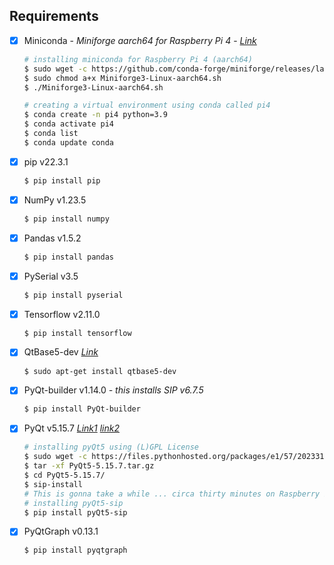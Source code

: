 ## Requirements

- [x] Miniconda - *Miniforge aarch64 for Raspberry Pi 4* - *[Link](https://github.com/conda-forge/miniforge#download)*
    ```bash
    # installing miniconda for Raspberry Pi 4 (aarch64)
    $ sudo wget -c https://github.com/conda-forge/miniforge/releases/latest/download/Miniforge3-Linux-aarch64.sh
    $ sudo chmod a+x Miniforge3-Linux-aarch64.sh
    $ ./Miniforge3-Linux-aarch64.sh
    
    # creating a virtual environment using conda called pi4
    $ conda create -n pi4 python=3.9
    $ conda activate pi4
    $ conda list
    $ conda update conda
    ```
- [x] pip v22.3.1
    ```bash
    $ pip install pip
    ```
- [x] NumPy v1.23.5
    ```bash
    $ pip install numpy
    ```
- [x] Pandas v1.5.2
    ```bash
    $ pip install pandas
    ```
- [x] PySerial v3.5
    ```bash
    $ pip install pyserial
    ```
- [x] Tensorflow v2.11.0
    ```bash
    $ pip install tensorflow
    ```
- [x] QtBase5-dev *[Link](https://stackoverflow.com/a/71019962)*
    ```bash
    $ sudo apt-get install qtbase5-dev
    ```
- [x] PyQt-builder v1.14.0 *- this installs SIP v6.7.5*
    ```bash
    $ pip install PyQt-builder
    ```
- [x] PyQt v5.15.7 *[Link1](https://github.com/pypa/pip/issues/11286#issuecomment-1193156043)* *[link2](https://github.com/pypa/pip/issues/11286#issuecomment-1195615499)*
    ```bash
    # installing pyQt5 using (L)GPL License
    $ sudo wget -c https://files.pythonhosted.org/packages/e1/57/2023316578646e1adab903caab714708422f83a57f97eb34a5d13510f4e1/PyQt5-5.15.7.tar.gz
    $ tar -xf PyQt5-5.15.7.tar.gz
    $ cd PyQt5-5.15.7/
    $ sip-install
    # This is gonna take a while ... circa thirty minutes on Raspberry Pi 4
    # installing pyQt5-sip
    $ pip install pyQt5-sip
    ```
- [x] PyQtGraph v0.13.1
    ```bash
    $ pip install pyqtgraph
    ```
